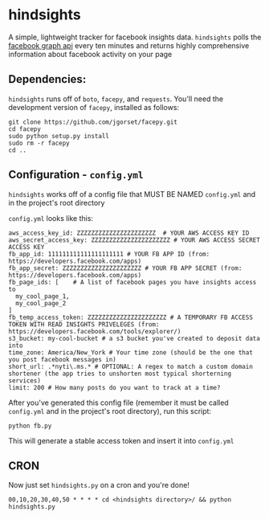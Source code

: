 hindsights
==========
A simple, lightweight tracker for facebook insights data. 
`hindsights` polls the [facebook graph api](https://developers.facebook.com/docs/reference/api/) every ten minutes and returns highly comprehensive information about facebook activity on your page

## Dependencies:
`hindsights` runs off of `boto`, `facepy`, and `requests`.  You'll need the development version of `facepy`, installed as follows:
```
git clone https://github.com/jgorset/facepy.git
cd facepy
sudo python setup.py install
sudo rm -r facepy
cd ..
```

## Configuration - `config.yml`
`hindsights` works off of a config file that MUST BE NAMED `config.yml` and in the project's root directory

`config.yml` looks like this:
```
aws_access_key_id: ZZZZZZZZZZZZZZZZZZZZZZ  # YOUR AWS ACCESS KEY ID
aws_secret_access_key: ZZZZZZZZZZZZZZZZZZZZZZ # YOUR AWS ACCESS SECRET ACCESS KEY
fb_app_id: 111111111111111111111 # YOUR FB APP ID (from: https://developers.facebook.com/apps)
fb_app_secret: ZZZZZZZZZZZZZZZZZZZZZZ # YOUR FB APP SECRET (from: https://developers.facebook.com/apps)
fb_page_ids: [    # A list of facebook pages you have insights access to
  my_cool_page_1,
  my_cool_page_2
]
fb_temp_access_token: ZZZZZZZZZZZZZZZZZZZZZZ # A TEMPORARY FB ACCESS TOKEN WITH READ INSIGHTS PRIVELEGES (from: https://developers.facebook.com/tools/explorer/)
s3_bucket: my-cool-bucket # a s3 bucket you've created to deposit data into
time_zone: America/New_York # Your time zone (should be the one that you post facebook messages in)
short_url: .*nyti\.ms.* # OPTIONAL: A regex to match a custom domain shortener (the app tries to unshorten most typical shorterning services)
limit: 200 # How many posts do you want to track at a time?
```

After you've generated this config file (remember it must be called `config.yml` and in the project's root directory), run this script:
```
python fb.py
```
This will generate a stable access token and insert it into `config.yml`

## CRON
Now just set `hindsights.py` on a cron and you're done!
```
00,10,20,30,40,50 * * * * cd <hindsights directory>/ && python hindsights.py 
```
